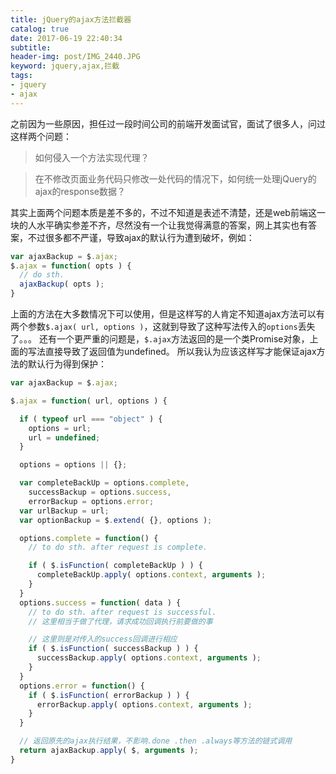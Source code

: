 ```yaml
---
title: jQuery的ajax方法拦截器
catalog: true
date: 2017-06-19 22:40:34
subtitle:
header-img: post/IMG_2440.JPG
keyword: jquery,ajax,拦截
tags:
- jquery
- ajax
---
```

之前因为一些原因，担任过一段时间公司的前端开发面试官，面试了很多人，问过这样两个问题：
> 如何侵入一个方法实现代理？

> 在不修改页面业务代码只修改一处代码的情况下，如何统一处理jQuery的ajax的response数据？

其实上面两个问题本质是差不多的，不过不知道是表述不清楚，还是web前端这一块的人水平确实参差不齐，尽然没有一个让我觉得满意的答案，网上其实也有答案，不过很多都不严谨，导致ajax的默认行为遭到破坏，例如：
```javascript
var ajaxBackup = $.ajax;
$.ajax = function( opts ) {
  // do sth.
  ajaxBackup( opts );
}
```
上面的方法在大多数情况下可以使用，但是这样写的人肯定不知道ajax方法可以有两个参数`$.ajax( url, options )`，这就到导致了这种写法传入的`options`丢失了。。。 还有一个更严重的问题是，`$.ajax`方法返回的是一个类Promise对象，上面的写法直接导致了返回值为undefined。
所以我认为应该这样写才能保证ajax方法的默认行为得到保护：
```javascript
var ajaxBackup = $.ajax;

$.ajax = function( url, options ) {

  if ( typeof url === "object" ) {
    options = url;
    url = undefined;
  }

  options = options || {};

  var completeBackUp = options.complete,
    successBackup = options.success,
    errorBackup = options.error;
  var urlBackup = url;
  var optionBackup = $.extend( {}, options );

  options.complete = function() {
    // to do sth. after request is complete.

    if ( $.isFunction( completeBackUp ) ) {
      completeBackUp.apply( options.context, arguments );
    }
  }
  options.success = function( data ) {
    // to do sth. after request is successful.
    // 这里相当于做了代理，请求成功回调执行前要做的事

    // 这里则是对传入的success回调进行相应
    if ( $.isFunction( successBackup ) ) {
      successBackup.apply( options.context, arguments );
    }
  }
  options.error = function() {
    if ( $.isFunction( errorBackup ) ) {
      errorBackup.apply( options.context, arguments );
    }
  }

  // 返回原先的ajax执行结果，不影响.done .then .always等方法的链式调用
  return ajaxBackup.apply( $, arguments );
}
```
